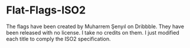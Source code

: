 # Flat-Flags-ISO2

The flags have been created by Muharrem Şenyıl on Dribbble. They have been released with no license. I take no credits on them.
I just modified each title to comply the ISO2 specification. 
